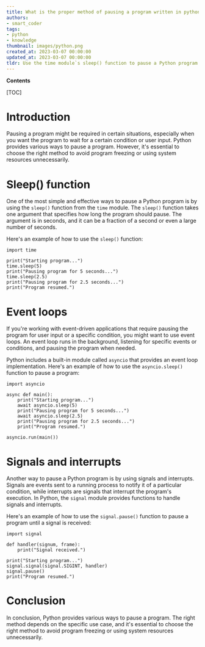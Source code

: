 ```yaml
---
title: What is the proper method of pausing a program written in python?
authors:
- smart_coder
tags:
- python
- knowledge
thumbnail: images/python.png
created_at: 2023-03-07 00:00:00
updated_at: 2023-03-07 00:00:00
tldr: Use the time module`s sleep() function to pause a Python program.
---
```


**Contents**

[TOC]

# Introduction 
Pausing a program might be required in certain situations, especially when you want the program to wait for a certain condition or user input. Python provides various ways to pause a program. However, it's essential to choose the right method to avoid program freezing or using system resources unnecessarily.

# Sleep() function
One of the most simple and effective ways to pause a Python program is by using the `sleep()` function from the `time` module. The `sleep()` function takes one argument that specifies how long the program should pause. The argument is in seconds, and it can be a fraction of a second or even a large number of seconds.

Here's an example of how to use the `sleep()` function:
```
import time

print("Starting program...")
time.sleep(5)
print("Pausing program for 5 seconds...")
time.sleep(2.5)
print("Pausing program for 2.5 seconds...")
print("Program resumed.")
```

# Event loops
If you're working with event-driven applications that require pausing the program for user input or a specific condition, you might want to use event loops. An event loop runs in the background, listening for specific events or conditions, and pausing the program when needed.

Python includes a built-in module called `asyncio` that provides an event loop implementation. Here's an example of how to use the `asyncio.sleep()` function to pause a program:
```
import asyncio

async def main():
    print("Starting program...")
    await asyncio.sleep(5)
    print("Pausing program for 5 seconds...")
    await asyncio.sleep(2.5)
    print("Pausing program for 2.5 seconds...")
    print("Program resumed.")

asyncio.run(main())
```

# Signals and interrupts
Another way to pause a Python program is by using signals and interrupts. Signals are events sent to a running process to notify it of a particular condition, while interrupts are signals that interrupt the program's execution. In Python, the `signal` module provides functions to handle signals and interrupts.

Here's an example of how to use the `signal.pause()` function to pause a program until a signal is received:
```
import signal

def handler(signum, frame):
    print("Signal received.")

print("Starting program...")
signal.signal(signal.SIGINT, handler)
signal.pause()
print("Program resumed.")
```

# Conclusion
In conclusion, Python provides various ways to pause a program. The right method depends on the specific use case, and it's essential to choose the right method to avoid program freezing or using system resources unnecessarily.
